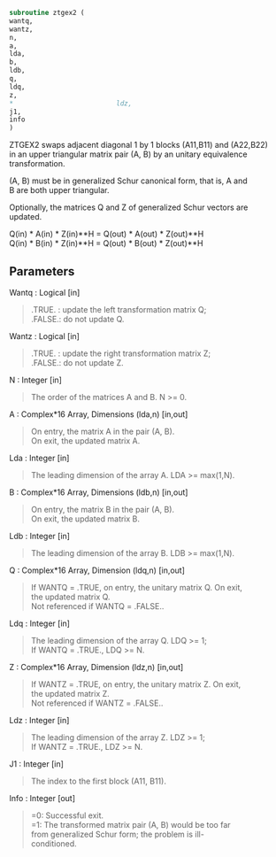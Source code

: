 ```fortran  
subroutine ztgex2 (  
wantq,  
wantz,  
n,  
a,  
lda,  
b,  
ldb,  
q,  
ldq,  
z,  
*                          ldz,  
j1,  
info  
)  
```  
  
ZTGEX2 swaps adjacent diagonal 1 by 1 blocks (A11,B11) and (A22,B22)  
in an upper triangular matrix pair (A, B) by an unitary equivalence  
transformation.  
  
(A, B) must be in generalized Schur canonical form, that is, A and  
B are both upper triangular.  
  
Optionally, the matrices Q and Z of generalized Schur vectors are  
updated.  
  
Q(in) * A(in) * Z(in)**H = Q(out) * A(out) * Z(out)**H  
Q(in) * B(in) * Z(in)**H = Q(out) * B(out) * Z(out)**H  
  
  
## Parameters  
Wantq : Logical [in]  
> .TRUE. : update the left transformation matrix Q;  
> .FALSE.: do not update Q.  
  
Wantz : Logical [in]  
> .TRUE. : update the right transformation matrix Z;  
> .FALSE.: do not update Z.  
  
N : Integer [in]  
> The order of the matrices A and B. N >= 0.  
  
A : Complex*16 Array, Dimensions (lda,n) [in,out]  
> On entry, the matrix A in the pair (A, B).  
> On exit, the updated matrix A.  
  
Lda : Integer [in]  
> The leading dimension of the array A. LDA >= max(1,N).  
  
B : Complex*16 Array, Dimensions (ldb,n) [in,out]  
> On entry, the matrix B in the pair (A, B).  
> On exit, the updated matrix B.  
  
Ldb : Integer [in]  
> The leading dimension of the array B. LDB >= max(1,N).  
  
Q : Complex*16 Array, Dimension (ldq,n) [in,out]  
> If WANTQ = .TRUE, on entry, the unitary matrix Q. On exit,  
> the updated matrix Q.  
> Not referenced if WANTQ = .FALSE..  
  
Ldq : Integer [in]  
> The leading dimension of the array Q. LDQ >= 1;  
> If WANTQ = .TRUE., LDQ >= N.  
  
Z : Complex*16 Array, Dimension (ldz,n) [in,out]  
> If WANTZ = .TRUE, on entry, the unitary matrix Z. On exit,  
> the updated matrix Z.  
> Not referenced if WANTZ = .FALSE..  
  
Ldz : Integer [in]  
> The leading dimension of the array Z. LDZ >= 1;  
> If WANTZ = .TRUE., LDZ >= N.  
  
J1 : Integer [in]  
> The index to the first block (A11, B11).  
  
Info : Integer [out]  
> =0:  Successful exit.  
> =1:  The transformed matrix pair (A, B) would be too far  
> from generalized Schur form; the problem is ill-  
> conditioned.  
  
